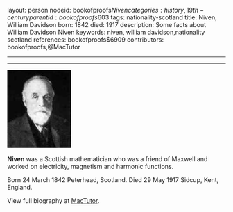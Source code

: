 layout: person
nodeid: bookofproofs$Niven
categories: history,19th-century
parentid: bookofproofs$603
tags: nationality-scotland
title: Niven, William Davidson
born: 1842
died: 1917
description: Some facts about William Davidson Niven
keywords: niven, william davidson,nationality scotland
references: bookofproofs$6909
contributors: bookofproofs,@MacTutor

---


---

![Niven.jpg](https://github.com/bookofproofs/bookofproofs.github.io/blob/main/_sources/_assets/images/portraits/Niven.jpg?raw=true)

**Niven** was a Scottish mathematician who was a friend of Maxwell and worked on electricity, magnetism and harmonic functions.

Born 24 March 1842 Peterhead, Scotland. Died 29 May 1917 Sidcup, Kent, England.


View full biography at [MacTutor](https://mathshistory.st-andrews.ac.uk/Biographies/Niven/).